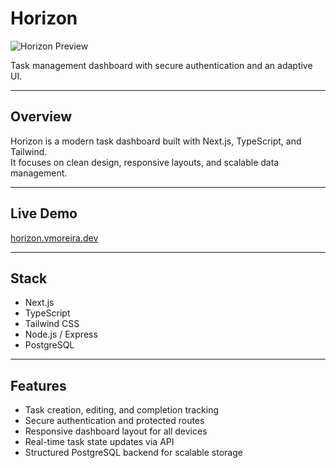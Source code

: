 # Horizon

![Horizon Preview](<img width="1536" height="1024" alt="8c9f5b1d-a906-4710-b0b4-dc82b1f68615" src="https://github.com/user-attachments/assets/0fb75adb-8ea9-4e3e-a51a-5c74b7455c35" />
)

Task management dashboard with secure authentication and an adaptive UI.

---

## Overview

Horizon is a modern task dashboard built with Next.js, TypeScript, and Tailwind.  
It focuses on clean design, responsive layouts, and scalable data management.

---

## Live Demo

[horizon.vmoreira.dev](https://horizon.vmoreira.dev)

---

## Stack

- Next.js 
- TypeScript  
- Tailwind CSS  
- Node.js / Express 
- PostgreSQL  

---

## Features

- Task creation, editing, and completion tracking  
- Secure authentication and protected routes  
- Responsive dashboard layout for all devices  
- Real-time task state updates via API  
- Structured PostgreSQL backend for scalable storage
